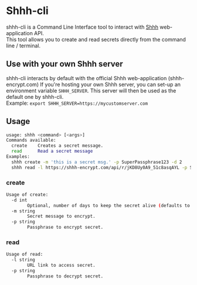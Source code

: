 # Shhh-cli  

shhh-cli is a Command Line Interface tool to interact with [Shhh](https://github.com/smallwat3r) web-application API.  
This tool allows you to create and read secrets directly from the command line / terminal.  

## Use with your own Shhh server  

shhh-cli interacts by default with the official Shhh web-application (shhh-encrypt.com)
If you're hosting your own Shhh server, you can set-up an environment variable `SHHH_SERVER`.
This server will then be used as the default one by shhh-cli.  
Example: `export SHHH_SERVER=https://mycustomserver.com`  

## Usage  

```sh
usage: shhh <command> [<args>]
Commands available:
  create    Creates a secret message.
  read      Read a secret message
Examples:
  shhh create -m 'this is a secret msg.' -p SuperPassphrase123 -d 2
  shhh read -l https://shhh-encrypt.com/api/r/jKD8Uy0A9_51c8asqAYL -p SuperPassphrase123
```

### create  
```sh
Usage of create:
  -d int
        Optional, number of days to keep the secret alive (defaults to 3 days).
  -m string
        Secret message to encrypt.
  -p string
        Passphrase to encrypt secret.
```

### read  
```sh
Usage of read:
  -l string
        URL link to access secret.
  -p string
        Passphrase to decrypt secret.
```
